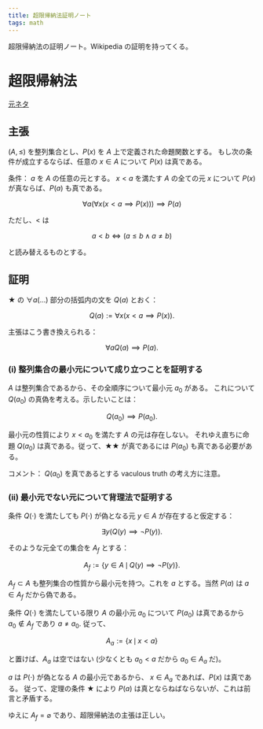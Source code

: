 ```yaml
---
title: 超限帰納法証明ノート
tags: math
---
```


超限帰納法の証明ノート。Wikipedia の証明を持ってくる。

# 超限帰納法

[元ネタ](https://ja.wikipedia.org/wiki/%E6%95%B0%E5%AD%A6%E7%9A%84%E5%B8%B0%E7%B4%8D%E6%B3%95#%E8%B6%85%E9%99%90%E5%B8%B0%E7%B4%8D%E6%B3%95)

## 主張

$(A, \le)$ を整列集合とし、$P(x)$ を $A$ 上で定義された命題関数とする。
もし次の条件が成立するならば、任意の $x \in A$ について $P(x)$ は真である。

条件：
$a$ を $A$ の任意の元とする。
$x < a$ を満たす $A$ の全ての元 $x$ について $P(x)$ が真ならば、$P(a)$ も真である。

$$
\tag*{$\bigstar$}
\forall a(\forall x(x < a \implies P(x))) \implies P(a)
$$

ただし、$\lt$ は

$$
a < b \iff (a \le b \land a \ne b)
$$

と読み替えるものとする。

## 証明

$\bigstar$ の $\forall a(\dots)$ 部分の括弧内の文を $Q(a)$ とおく：

$$
Q(a) := \forall x(x < a \implies P(x)).
$$

主張はこう書き換えられる：

$$
\forall a Q(a) \implies P(a).
$$

### (i) 整列集合の最小元について成り立つことを証明する

$A$ は整列集合であるから、その全順序について最小元 $a_0$ がある。
これについて $Q(a_0)$ の真偽を考える。示したいことは：

$$
\tag*{$\bigstar\bigstar$}
Q(a_0) \implies P(a_0).
$$

最小元の性質により $x < a_0$ を満たす $A$ の元は存在しない。
それゆえ直ちに命題 $Q(a_0)$ は真である。従って、$\bigstar\bigstar$ が真であるには
$P(a_0)$ も真である必要がある。

コメント： $Q(a_0)$ を真であるとする vaculous truth の考え方に注意。

### (ii) 最小元でない元について背理法で証明する

条件 $Q(\cdot)$ を満たしても $P(\cdot)$ が偽となる元 $y \in A$ が存在すると仮定する：

$$
\exists y(Q(y) \implies \lnot P(y)).
$$

そのような元全ての集合を $A_f$ とする：

$$
A_f := \lbrace y \in A \,\mid\, Q(y) \implies \lnot P(y)\rbrace.
$$

$A_f \subset A$ も整列集合の性質から最小元を持つ。これを $a$ とする。当然 $P(a)$ は $a \in A_f$ だから偽である。

条件 $Q(\cdot)$ を満たしている限り $A$ の最小元 $a_0$ について $P(a_0)$ は真であるから
$a_0 \notin A_f$ であり $a \ne a_0.$
従って、

$$
A_a := \{x \,\mid\, x < a\}
$$

と置けば、$A_a$ は空ではない (少なくとも $a_0 < a$ だから $a_0 \in A_a$ だ)。

$a$ は $P(\cdot)$ が偽となる $A$ の最小元であるから、
$x \in A_a$ であれば、$P(x)$ は真である。
従って、定理の条件 $\bigstar$ により $P(a)$ は真とならねばならないが、これは前言と矛盾する。

ゆえに $A_f = \varnothing$ であり、超限帰納法の主張は正しい。
